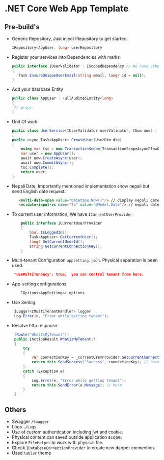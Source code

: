 # .NET Core Web App Template

## Pre-build's

 * Generic Repository, Just inject IRepository to get started.
   ```csharp
   IRepository<AppUser, long> userRepository
   ```
 * Register your services into Dependencies with marks
    ```csharp
   public interface IUserValidator : IScopedDependency // We have other too.
   {
       Task EnsureUniqueUserEmail(string email, long? id = null);
   }
   ```
 * Add your database Entity
    ```csharp
   public class AppUser : FullAuditedEntity<long>
   {
     // props.
   }
   ```
* Unit Of work
   ```csharp
  public class UserService(IUserValidator userValidator, IUow uow) : IUserService
  { 
   public async Task<AppUser> CreateUser(UserDto dto)
   {
       using var tsc = new TransactionScope(TransactionScopeAsyncFlowOption.Enabled);
       var user = new AppUser();
       await uow.CreateAsync(user);
       await uow.CommitAsync();
       tsc.Complete();
       return user;
   }
  ```
 * Nepali Date, Importantly mentioned implementation show nepali but send English date request.
    ```html
       <multi-date-span value="Datetime.Now()"/> // display nepali date.
       <vc:date-input-vc name="To" value="@Model.Date"/> // nepali date input
   ```
 * To current user information, We have `ICurrentUserProvider`
    ```csharp
        public interface ICurrentUserProvider
        {
            bool IsLoggedIn();
            Task<AppUser> GetCurrentUser();
            long? GetCurrentUserId();
            string GetCurrentConnectionKey();
        }
    ```
 * Multi-tenant Configuration `appsetting.json`. Physical separation is been used. 
     ```json
      "UseMultiTenancy": true,  you can control tenant from here.
    ```
 * App-setting configurations
   ```csharp
       IOptions<AppSettings> options
   ```
* Use Serilog
   ```csharp
    ILogger<IMultiTenantHandler> logger
    Log.Error(e, "Error while getting tenant"); 
   ```
* Resolve http response
   ```csharp
    [Route("WhatIsMyTenant")]
    public IActionResult WhatIsMyTenant()
    {
        try
        {
            var connectionKey = _currentUserProvider.GetCurrentConnectionKey();
            return this.SendSuccess("Success", connectionKey); // here
        }
        catch (Exception e)
        {
            Log.Error(e, "Error while getting tenant");
            return this.SendError(e.Message); // here
        }
    }
   ```

## Others
* Swagger `/Swagger`
* Logs `./Logs`
* Use of custom authentication including jwt and cookie.
* Physical content can saved outside application scope.
* Explore `FileHelper` to work with physical file.
* Check `IDatabaseConnectionProvider` to create new dapper connection.
* Used `tabler` theme